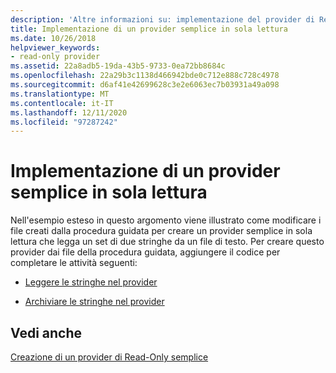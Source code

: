 ```yaml
---
description: 'Altre informazioni su: implementazione del provider di Read-Only semplice'
title: Implementazione di un provider semplice in sola lettura
ms.date: 10/26/2018
helpviewer_keywords:
- read-only provider
ms.assetid: 22a8adb5-19da-43b5-9733-0ea72bb8684c
ms.openlocfilehash: 22a29b3c1138d466942bde0c712e888c728c4978
ms.sourcegitcommit: d6af41e42699628c3e2e6063ec7b03931a49a098
ms.translationtype: MT
ms.contentlocale: it-IT
ms.lasthandoff: 12/11/2020
ms.locfileid: "97287242"
---
```

# <a name="implementing-the-simple-read-only-provider"></a>Implementazione di un provider semplice in sola lettura

Nell'esempio esteso in questo argomento viene illustrato come modificare i file creati dalla procedura guidata per creare un provider semplice in sola lettura che legga un set di due stringhe da un file di testo. Per creare questo provider dai file della procedura guidata, aggiungere il codice per completare le attività seguenti:

- [Leggere le stringhe nel provider](../../data/oledb/reading-strings-into-the-ole-db-provider.md)

- [Archiviare le stringhe nel provider](../../data/oledb/storing-strings-in-the-ole-db-provider.md)

## <a name="see-also"></a>Vedi anche

[Creazione di un provider di Read-Only semplice](../../data/oledb/creating-a-simple-read-only-provider.md)<br/>
